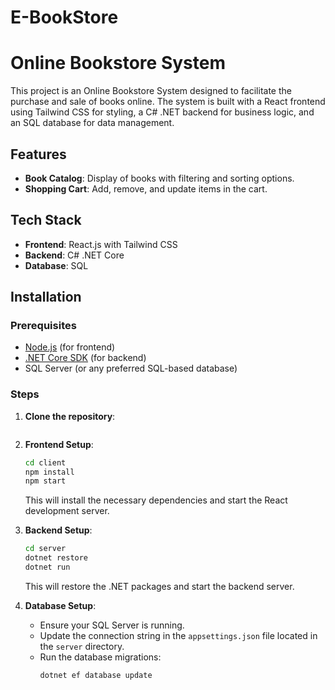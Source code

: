 # E-BookStore
# Online Bookstore System

This project is an Online Bookstore System designed to facilitate the purchase and sale of books online. The system is built with a React frontend using Tailwind CSS for styling, a C# .NET backend for business logic, and an SQL database for data management.

## Features


- **Book Catalog**: Display of books with filtering and sorting options.
- **Shopping Cart**: Add, remove, and update items in the cart.

## Tech Stack

- **Frontend**: React.js with Tailwind CSS
- **Backend**: C# .NET Core
- **Database**: SQL

## Installation

### Prerequisites

- [Node.js](https://nodejs.org/) (for frontend)
- [.NET Core SDK](https://dotnet.microsoft.com/download) (for backend)
- SQL Server (or any preferred SQL-based database)

 ### Steps

1. **Clone the repository**:
    ```bash

2. **Frontend Setup**:
    ```bash
    cd client
    npm install
    npm start
    ```
    This will install the necessary dependencies and start the React development server.
3. **Backend Setup**:
    ```bash
    cd server
    dotnet restore
    dotnet run
    ```
    This will restore the .NET packages and start the backend server.

4. **Database Setup**:
   - Ensure your SQL Server is running.
   - Update the connection string in the `appsettings.json` file located in the `server` directory.
   - Run the database migrations:
     ```bash
     dotnet ef database update
     ```
